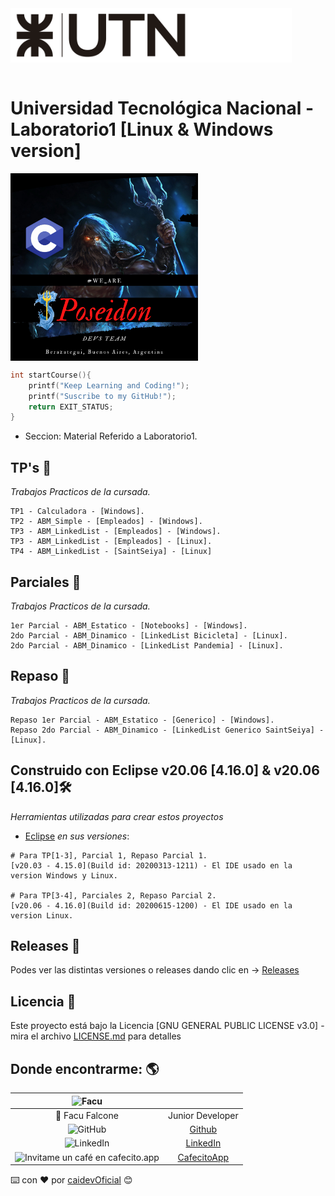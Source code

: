 <a href="https://www.fra.utn.edu.ar/">
  <img align="center" src="https://github.com/caidevOficial/Logos/blob/master/Instituciones/logo-utn.png" width = "450"/>
</a><br><br>

# Universidad Tecnológica Nacional - Laboratorio1 [Linux & Windows version]

<img align="center" src="https://github.com/caidevOficial/Logos/blob/master/Personales/C_Poseidon.png" width=300/><br>

```c
int startCourse(){
    printf("Keep Learning and Coding!");
    printf("Suscribe to my GitHub!");
    return EXIT_STATUS;
}
```

* Seccion: Material Referido a Laboratorio1.
## TP's 🚀

_Trabajos Practicos de la cursada._
```
TP1 - Calculadora - [Windows].
TP2 - ABM_Simple - [Empleados] - [Windows].
TP3 - ABM_LinkedList - [Empleados] - [Windows].
TP3 - ABM_LinkedList - [Empleados] - [Linux].
TP4 - ABM_LinkedList - [SaintSeiya] - [Linux]
```
## Parciales 🚀

_Trabajos Practicos de la cursada._
```
1er Parcial - ABM_Estatico - [Notebooks] - [Windows].
2do Parcial - ABM_Dinamico - [LinkedList Bicicleta] - [Linux].
2do Parcial - ABM_Dinamico - [LinkedList Pandemia] - [Linux].
```
## Repaso 🚀

_Trabajos Practicos de la cursada._
```
Repaso 1er Parcial - ABM_Estatico - [Generico] - [Windows].
Repaso 2do Parcial - ABM_Dinamico - [LinkedList Generico SaintSeiya] - [Linux].
```

## Construido con Eclipse v20.06 [4.16.0] & v20.06 [4.16.0]🛠️

_Herramientas utilizadas para crear estos proyectos_

* [Eclipse](https://www.eclipse.org/) 
_en sus versiones_:
```
# Para TP[1-3], Parcial 1, Repaso Parcial 1.
[v20.03 - 4.15.0](Build id: 20200313-1211) - El IDE usado en la version Windows y Linux.

# Para TP[3-4], Parciales 2, Repaso Parcial 2.
[v20.06 - 4.16.0](Build id: 20200615-1200) - El IDE usado en la version Linux.
```

## Releases 📌
Podes ver las distintas versiones o releases dando clic en -> [Releases](https://github.com/caidevOficial/Laboratorio1_Programacion1/releases)

## Licencia 📄

Este proyecto está bajo la Licencia [GNU GENERAL PUBLIC LICENSE v3.0] - mira el archivo [LICENSE.md](LICENSE) para detalles

## Donde encontrarme: 🌎

| <img class="circular" alt="Facu" src="https://avatars1.githubusercontent.com/u/12877139?s=400&u=d369ee24466653d9bbeeb9654930e3ff1c67b76a&v=4" width="80px" height="80px" />||
|:----:|:----:|
| 🤴 Facu Falcone|Junior Developer|
| <img alt="GitHub" src="https://img.shields.io/badge/GitHub-%2312100E.svg?&style=for-the-badge&logo=Github&logoColor=white" width="95px" height="30px" />| <center><a href="https://github.com/caidevOficial/">Github</a></center> |
|<img alt="LinkedIn" src="https://img.shields.io/badge/linkedin-%230077B5.svg?&style=for-the-badge&logo=linkedin&logoColor=white" width="95px" height="30px" />|<a href="https://www.linkedin.com/in/facundo-falcone/">LinkedIn</a>|
| <img alt='Invitame un café en cafecito.app' srcset='https://cdn.cafecito.app/imgs/buttons/button_5.png 1x, https://cdn.cafecito.app/imgs/buttons/button_5_2x.png 2x, https://cdn.cafecito.app/imgs/buttons/button_5_3.75x.png 3.75x' src='https://cdn.cafecito.app/imgs/buttons/button_5.png' width="95px" height="30px" />|<a href="https://cafecito.app/caidevoficial/">CafecitoApp</a>|

⌨️ con ❤️ por [caidevOficial](https://github.com/caidevOficial) 😊
